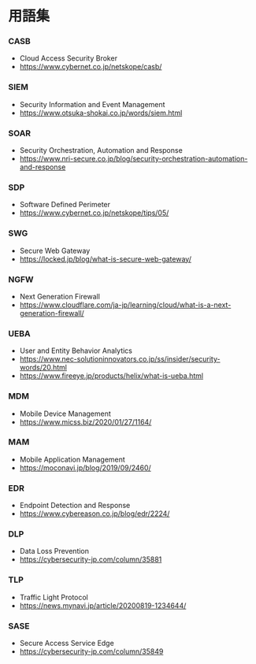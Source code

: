 # 用語集

### CASB

- Cloud Access Security Broker
- https://www.cybernet.co.jp/netskope/casb/

### SIEM

- Security Information and Event Management
- https://www.otsuka-shokai.co.jp/words/siem.html

### SOAR

- Security Orchestration, Automation and Response
- https://www.nri-secure.co.jp/blog/security-orchestration-automation-and-response

### SDP

- Software Defined Perimeter
- https://www.cybernet.co.jp/netskope/tips/05/

### SWG

- Secure Web Gateway
- https://locked.jp/blog/what-is-secure-web-gateway/

### NGFW

- Next Generation Firewall
- https://www.cloudflare.com/ja-jp/learning/cloud/what-is-a-next-generation-firewall/

### UEBA

- User and Entity Behavior Analytics
- https://www.nec-solutioninnovators.co.jp/ss/insider/security-words/20.html
- https://www.fireeye.jp/products/helix/what-is-ueba.html

### MDM

- Mobile Device Management
- https://www.micss.biz/2020/01/27/1164/

### MAM

- Mobile Application Management
- https://moconavi.jp/blog/2019/09/2460/

### EDR

- Endpoint Detection and Response
- https://www.cybereason.co.jp/blog/edr/2224/

### DLP

- Data Loss Prevention
- https://cybersecurity-jp.com/column/35881

### TLP

- Traffic Light Protocol
- https://news.mynavi.jp/article/20200819-1234644/

### SASE

- Secure Access Service Edge
- https://cybersecurity-jp.com/column/35849
